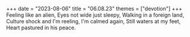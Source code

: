 +++
date = "2023-08-06"
title = "06.08.23"
themes = ["devotion"]
+++
Feeling like an alien,
Eyes not wide just sleepy,
Walking in a foreign land,
Culture shock and I'm reeling,
I'm calmed again,
Still waters at my feet,
Heart pastured in his peace.
